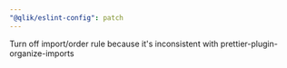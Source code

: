 ```yaml
---
"@qlik/eslint-config": patch
---
```


Turn off import/order rule because it's inconsistent with prettier-plugin-organize-imports
